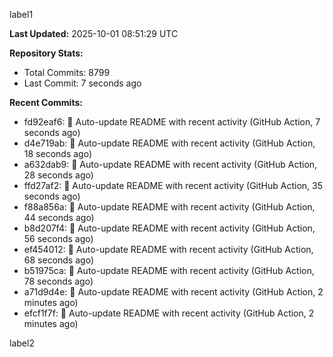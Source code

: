 
label1 
<!-- ACTIVITY_START -->
**Last Updated:** 2025-10-01 08:51:29 UTC

**Repository Stats:**
- Total Commits: 8799
- Last Commit: 7 seconds ago

**Recent Commits:**
- fd92eaf6: 🤖 Auto-update README with recent activity (GitHub Action, 7 seconds ago)
- d4e719ab: 🤖 Auto-update README with recent activity (GitHub Action, 18 seconds ago)
- a632dab9: 🤖 Auto-update README with recent activity (GitHub Action, 28 seconds ago)
- ffd27af2: 🤖 Auto-update README with recent activity (GitHub Action, 35 seconds ago)
- f88a856a: 🤖 Auto-update README with recent activity (GitHub Action, 44 seconds ago)
- b8d207f4: 🤖 Auto-update README with recent activity (GitHub Action, 56 seconds ago)
- ef454012: 🤖 Auto-update README with recent activity (GitHub Action, 68 seconds ago)
- b51975ca: 🤖 Auto-update README with recent activity (GitHub Action, 78 seconds ago)
- a71d9d4e: 🤖 Auto-update README with recent activity (GitHub Action, 2 minutes ago)
- efcf1f7f: 🤖 Auto-update README with recent activity (GitHub Action, 2 minutes ago)
<!-- ACTIVITY_END -->

label2
